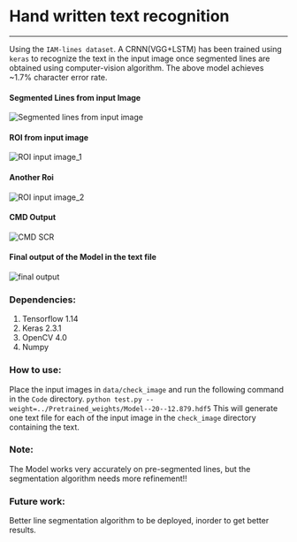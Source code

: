 # Hand written text recognition
---

Using the `IAM-lines dataset`. A CRNN(VGG+LSTM) has been trained using `keras` to recognize the text in the input image once segmented lines are obtained using computer-vision algorithm.
The above model achieves ~1.7% character error rate.

#### Segmented Lines from input Image
![Segmented lines from input image](https://raw.githubusercontent.com/alphacoder01/hand-writting-recognition/master/images/a01-000u.png)

#### ROI from input image
![ROI input image_1](https://raw.githubusercontent.com/alphacoder01/hand-writting-recognition/master/images/a01-000u-00.png)
#### Another Roi
![ROI input image_2](https://raw.githubusercontent.com/alphacoder01/hand-writting-recognition/master/images/a01-000u-01.png)

#### CMD Output 
![CMD SCR](https://raw.githubusercontent.com/alphacoder01/hand-writting-recognition/master/images/cmd_scr.png)

#### Final output of the Model in the text file
![final output](https://raw.githubusercontent.com/alphacoder01/hand-writting-recognition/master/images/final_op.png)

### Dependencies:

1. Tensorflow 1.14
2. Keras 2.3.1
3. OpenCV 4.0
4. Numpy

### How to use:

Place the input images in `data/check_image` and run the following command in the `Code` directory.
`python test.py --weight=../Pretrained_weights/Model--20--12.879.hdf5`
This will generate one text file for each of the input image in the `check_image` directory containing the text.

### Note:
The Model works very accurately on pre-segmented lines, but the segmentation algorithm needs more refinement!!

### Future work:

Better line segmentation algorithm to be deployed, inorder to get better results.
